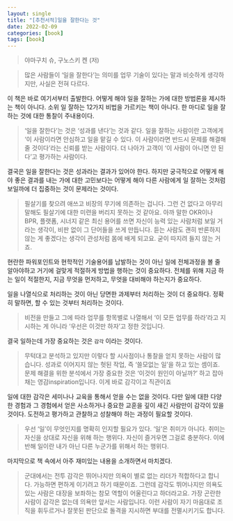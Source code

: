 ```yaml
---
layout: single
title: "[추천서적]일을 잘한다는 것"
date: 2022-02-09
categories: [book]
tags: [book]
---
```


> 야마구치 슈, 구노스키 켄 (저)

> 많은 사람들이 ‘일을 잘한다’는 의미를 업무 기술이 있다는 말과 비슷하게 생각하지만, 사실은 전혀 다르다.

이 책은 바로 여기서부터 출발한다. 어떻게 해야 일을 잘하는 가에 대한 방법론을 제시하는 책이 아니다. 소위 일 잘하는 12가지 비법을 가르키는 책이 아니다. 한 마디로 일을 잘하는 것에 대한 통찰이 주내용이다.

> ‘일을 잘한다’는 것은 ‘성과를 낸다’는 것과 같다. 일을 잘하는 사람이란 고객에게 ‘이 사람이라면 안심하고 일을 맡길 수 있다. 이 사람이라면 반드시 문제를 해결해줄 것이다’라는 신뢰를 받는 사람이다. 더 나아가 고객이 ‘이 사람이 아니면 안 된다’고 평가하는 사람이다.

결국은 일을 잘한다는 것은 성과라는 결과가 있어야 한다. 하지만 궁극적으로 어떻게 해야 좋은 결과를 내는 가에 대한 고민보다는 어떻게 해야 다른 사람에게 일 잘하는 것처럼 보일까에 더 집중하는 것이 문제라는 것이다.

> 필살기를 찾으려 애쓰고 비장의 무기에 의존하는 겁니다. 그런 건 없다고 아무리 말해도 필살기에 대한 미련을 버리지 못하는 것 같아요. 아까 말한 OKR이나 BPR, 플랫폼, 시너지 같은 최신 용어를 쓰면 자신이 능력 있는 사람처럼 보일 거라는 생각이, 비판 없이 그 단어들을 쓰게 만듭니다. 듣는 사람도 괜히 반론하지 않는 게 좋겠다는 생각이 관성처럼 몸에 배게 되고요. 굳이 따지려 들지 않는 거죠.

현란한 파워포인트와 현학적인 기술용어를 남발하는 것이 아닌 일에 전체과정을 볼 줄 알아야하고 거기에 걸맞게 적절하게 방법을 행하는 것이 중요하다. 전체를 위해 지금 하는 일이 적절한지, 지금 무엇을 먼저하고, 무엇을 대비해야 하는지가 중요하다.

일을 나열식으로 처리하는 것이 아닌 당면한 과제부터 처리하는 것이 더 중요하다. 정확히 말하면, 할 수 있는 것부터 처리하는 것이다.

> 비전을 만들고 그에 따라 업무를 항목별로 나열해서 ‘이 모든 업무를 하라’라고 지시하는 게 아니라 ‘우선은 이것만 하자’고 정한 것입니다.

결국 일하는데 가장 중요하는 것은 `감각` 이라는 것이다.

> 무턱대고 분석하고 있지만 이렇다 할 시사점이나 통찰을 얻지 못하는 사람이 많습니다. 성과로 이어지지 않는 헛된 작업, 즉 ‘쓸모없는 일’을 하고 있는 셈이죠. 문제 해결을 위한 분석에서 가장 중요한 것은 ‘이것이 원인이 아닐까?’ 하고 잡아채는 영감inspiration입니다. 이게 바로 감각이고 직관이죠

일에 대한 감각은 세미나나 교육을 통해서 얻을 수는 없을 것이다. 다만 일에 대한 다양한 경험과 그 경험에서 얻은 사소하거나 중요한 교훈을 깊이 새긴 사람만이 감각이 있을 것이다. 도전하고 평가하고 관찰하고 성찰해야 하는 과정이 필요할 것이다.

> 우선 ‘일’이 무엇인지를 명확히 인지할 필요가 있다. ‘일’은 취미가 아니다. 취미는 자신을 상대로 자신을 위해 하는 행위다. 자신이 즐거우면 그걸로 충분하다. 이에 반해 일이란 내가 아닌 다른 누군가를 위해서 하는 행위다.

마지막으로 책 속에서 아주 재미있는 내용을 소개하면서 마치겠다.

> 군대에서는 전투 감각은 뛰어나지만 의욕이 별로 없는 리더가 적합하다고 합니다. 가능하면 편하게 이기려고 하기 때문이죠. 그런데 감각도 뛰어나지만 의욕도 있는 사람은 대장을 보좌하는 참모 역할이 어울린다고 하더라고요. 가장 곤란한 사람이 감각은 없는데 의욕만 앞서는 사람입니다. 이런 사람이 자기 마음대로 조직을 휘두르거나 잘못된 판단으로 돌격을 지시하면 부대를 전멸시키기도 합니다.
